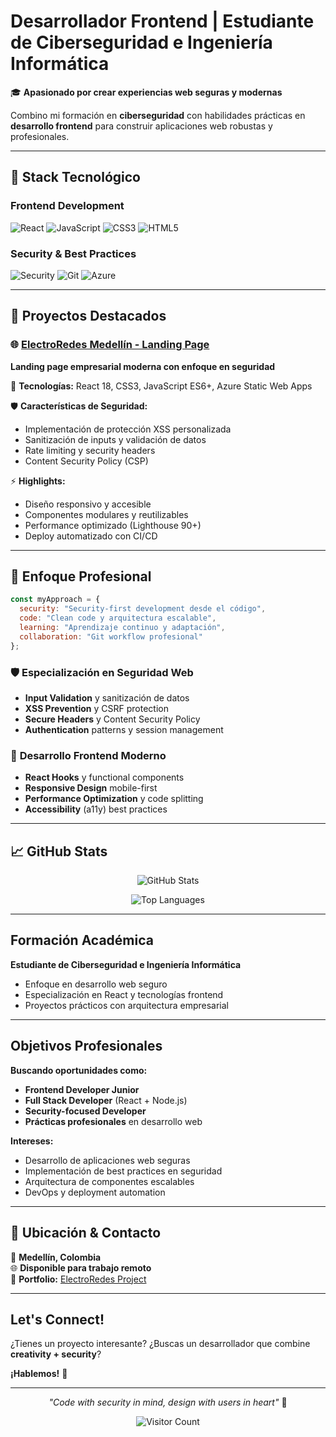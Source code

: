 # Desarrollador Frontend | Estudiante de Ciberseguridad e Ingeniería Informática

🎓 **Apasionado por crear experiencias web seguras y modernas**

Combino mi formación en **ciberseguridad** con habilidades prácticas en **desarrollo frontend** para construir aplicaciones web robustas y profesionales.

---

## 🚀 **Stack Tecnológico**

### **Frontend Development**
![React](https://img.shields.io/badge/React-18.2.0-61DAFB?style=flat&logo=react&logoColor=white)
![JavaScript](https://img.shields.io/badge/JavaScript-ES6+-F7DF1E?style=flat&logo=javascript&logoColor=black)
![CSS3](https://img.shields.io/badge/CSS3-Advanced-1572B6?style=flat&logo=css3&logoColor=white)
![HTML5](https://img.shields.io/badge/HTML5-Semantic-E34F26?style=flat&logo=html5&logoColor=white)

### **Security & Best Practices**
![Security](https://img.shields.io/badge/Web_Security-XSS_Protection-red?style=flat&logo=security&logoColor=white)
![Git](https://img.shields.io/badge/Git-Version_Control-F05032?style=flat&logo=git&logoColor=white)
![Azure](https://img.shields.io/badge/Azure-Static_Web_Apps-0078D7?style=flat&logo=microsoftazure&logoColor=white)

---

## 💼 **Proyectos Destacados**

### 🌐 **[ElectroRedes Medellín - Landing Page](https://github.com/d3v1l00/WEB-LANDING-ELECTROREDES-M)**
**Landing page empresarial moderna con enfoque en seguridad**

🔧 **Tecnologías:** React 18, CSS3, JavaScript ES6+, Azure Static Web Apps

🛡️ **Características de Seguridad:**
- Implementación de protección XSS personalizada
- Sanitización de inputs y validación de datos
- Rate limiting y security headers
- Content Security Policy (CSP)

⚡ **Highlights:**
- Diseño responsivo y accesible
- Componentes modulares y reutilizables
- Performance optimizado (Lighthouse 90+)
- Deploy automatizado con CI/CD

---

## 🎯 **Enfoque Profesional**

```javascript
const myApproach = {
  security: "Security-first development desde el código",
  code: "Clean code y arquitectura escalable",
  learning: "Aprendizaje continuo y adaptación",
  collaboration: "Git workflow profesional"
};
```

### 🛡️ **Especialización en Seguridad Web**
- **Input Validation** y sanitización de datos
- **XSS Prevention** y CSRF protection
- **Secure Headers** y Content Security Policy
- **Authentication** patterns y session management

### 🎨 **Desarrollo Frontend Moderno**
- **React Hooks** y functional components
- **Responsive Design** mobile-first
- **Performance Optimization** y code splitting
- **Accessibility** (a11y) best practices

---

## 📈 **GitHub Stats**

<div align="center">

![GitHub Stats](https://github-readme-stats.vercel.app/api?username=d3v1l00&theme=radical&show_icons=true&count_private=true)

![Top Languages](https://github-readme-stats.vercel.app/api/top-langs/?username=d3v1l00&theme=radical&layout=compact)

</div>

---

##  **Formación Académica**

**Estudiante de Ciberseguridad e Ingeniería Informática**
- Enfoque en desarrollo web seguro
- Especialización en React y tecnologías frontend
- Proyectos prácticos con arquitectura empresarial

---

##  **Objetivos Profesionales**

 **Buscando oportunidades como:**
- **Frontend Developer Junior** 
- **Full Stack Developer** (React + Node.js)
- **Security-focused Developer**
- **Prácticas profesionales** en desarrollo web

 **Intereses:**
- Desarrollo de aplicaciones web seguras
- Implementación de best practices en seguridad
- Arquitectura de componentes escalables
- DevOps y deployment automation

---

## 📍 **Ubicación & Contacto**

📍 **Medellín, Colombia**  
🌐 **Disponible para trabajo remoto**  
🔗 **Portfolio:** [ElectroRedes Project](https://github.com/d3v1l00/WEB-LANDING-ELECTROREDES-M)

---

##  **Let's Connect!**

¿Tienes un proyecto interesante? ¿Buscas un desarrollador que combine **creativity + security**?

**¡Hablemos!** 🚀

---

<div align="center">

*"Code with security in mind, design with users in heart"* 💖

![Visitor Count](https://visitor-badge.laobi.icu/badge?page_id=d3v1l00.d3v1l00)

</div>
